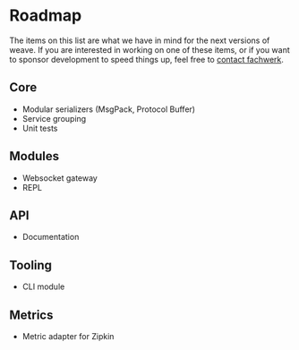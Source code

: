 # Roadmap

The items on this list are what we have in mind for the next versions of weave. If you are interested in working on one of these items, or if you want to sponsor development to speed things up, feel free to [contact fachwerk](mailto:hello@fachw3rk.de).

## Core

- Modular serializers (MsgPack, Protocol Buffer)
- Service grouping
- Unit tests


## Modules

- Websocket gateway
- REPL

## API

- Documentation

## Tooling

- CLI module

## Metrics

- Metric adapter for Zipkin

